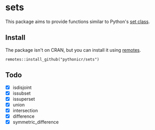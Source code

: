 # sets

This package aims to provide functions similar to Python's [set class](https://docs.python.org/3/library/stdtypes.html#set-types-set-frozenset).

## Install

The package isn't on CRAN, but you can install it using
[remotes](https://cran.r-project.org/package=remotes).

`remotes::install_github("pythonicr/sets")`

## Todo

- [x] isdisjoint
- [x] issubset
- [x] issuperset
- [x] union
- [x] intersection
- [x] difference
- [x] symmetric_difference
